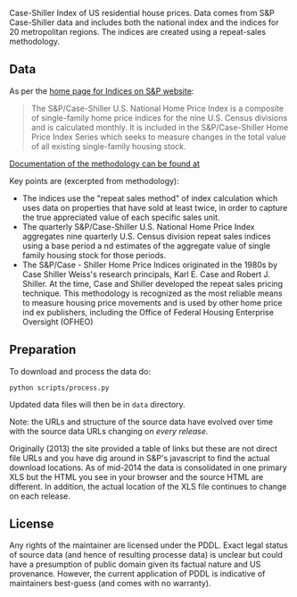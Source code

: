 Case-Shiller Index of US residential house prices. Data comes from S&P
Case-Shiller data and includes both the national index and the indices for 20
metropolitan regions. The indices are created using a repeat-sales methodology.

## Data

As per the [home page for Indices on S&P website][sp-home]:

> The S&P/Case-Shiller U.S. National Home Price Index is a composite of
> single-family home price indices for the nine U.S. Census divisions and is
> calculated monthly. It is included in the S&P/Case-Shiller Home Price Index
> Series which seeks to measure changes in the total value of all existing
> single-family housing stock.

[Documentation of the methodology can be found at](http://www.spindices.com/documents/methodologies/methodology-sp-cs-home-price-indices.pdf)

Key points are (excerpted from methodology):

* The indices use the "repeat sales method" of index calculation which uses
  data on properties that have sold at least twice, in order to capture the
  true appreciated value of each specific sales unit.
* The quarterly S&P/Case-Shiller U.S. National Home Price Index aggregates nine
  quarterly U.S. Census division repeat sales indices using a base period a nd
  estimates of the aggregate value of single family housing stock for those periods.
* The S&P/Case - Shiller Home Price Indices originated in the 1980s by Case
  Shiller Weiss's research principals, Karl E. Case and Robert J. Shiller. At
  the time, Case and Shiller developed the repeat sales pricing technique. This
  methodology is recognized as the most reliable means to measure housing price
  movements and is used by other home price ind ex publishers, including the
  Office of Federal Housing Enterprise Oversight (OFHEO)

[sp-home]: http://www.spindices.com/index-family/real-estate/sp-case-shiller

## Preparation

To download and process the data do:

    python scripts/process.py

Updated data files will then be in `data` directory.

Note: the URLs and structure of the source data have evolved over time with the
source data URLs changing on *every release*.

Originally (2013) the site provided a table of links but these are not direct
file URLs and you have dig around in S&P's javascript to find the actual
download locations. As of mid-2014 the data is consolidated in one primary XLS
but the HTML you see in your browser and the source HTML are different. In
addition, the actual location of the XLS file continues to change on each
release.

## License

Any rights of the maintainer are licensed under the PDDL. Exact legal status of
source data (and hence of resulting processe data) is unclear but could have a
presumption of public domain given its factual nature and US provenance.
However, the current application of PDDL is indicative of maintainers
best-guess (and comes with no warranty).

